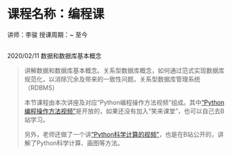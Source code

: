 # 课程名称：编程课

讲师：李骏 授课周期：~ 至今

##

2020/02/11 数据和数据库基本概念

> 讲解数据和数据库基本概念。关系型数据库概念，如何通过范式实现数据库规范化，以消除冗余及带来的一致性问题。关系型数据库管理系统（RDBMS）
>
> 本节课程由本次讲座及对应“Python编程操作方法视频”组成。其中[“Python编程操作方法视频”](https://www.bilibili.com/video/av87570864/)是开放的，如果还没有加入“笑来课堂”，也可以自己去B站学习。
>
> 另外，老师还做了一个讲[“Python科学计算的视频”](https://www.bilibili.com/video/av87572000/)，也是在B站公开的，讲解了Python科学计算、画图等方法。

